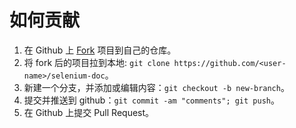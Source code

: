 # 如何贡献

1. 在 Github 上 [Fork](https://github.com/daichangya/selenium-doc/fork) 项目到自己的仓库。
2. 将 fork 后的项目拉到本地: `git clone https://github.com/<user-name>/selenium-doc`。
3. 新建一个分支，并添加或编辑内容：`git checkout -b new-branch`。
4. 提交并推送到 github：`git commit -am "comments"; git push`。
5. 在 Github 上提交 Pull Request。
